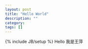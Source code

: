 ```yaml
---
layout: post
title: "Hello World"
description: ""
category: 
tags: []
---
```

{% include JB/setup %}
Hello 我是王萍
